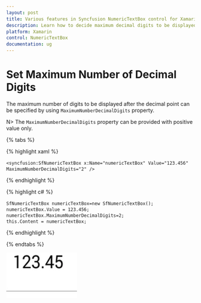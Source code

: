 ```yaml
---
layout: post
title: Various features in Syncfusion NumericTextBox control for Xamarin.Forms
description: Learn how to decide maximum decimal digits to be displayed and nullable value support in NumericTextBox.
platform: Xamarin
control: NumericTextBox
documentation: ug
---
```

# Set Maximum Number of Decimal Digits

The maximum number of digits to be displayed after the decimal point can be specified by using `MaximumNumberDecimalDigits` property. 

N> The `MaximumNumberDecimalDigits` property can be provided with positive value only.

{% tabs %}

{% highlight xaml %}

	<syncfusion:SfNumericTextBox x:Name="numericTextBox" Value="123.456" MaximumNumberDecimalDigits="2" />
	
{% endhighlight %}

{% highlight c# %}

    SfNumericTextBox numericTextBox=new SfNumericTextBox();
	numericTextBox.Value = 123.456;
	numericTextBox.MaximumNumberDecimalDigits=2;
	this.Content = numericTextBox;
  
{% endhighlight %}

{% endtabs %}

![](images/MaximumNumberDecimalDigits.png)

